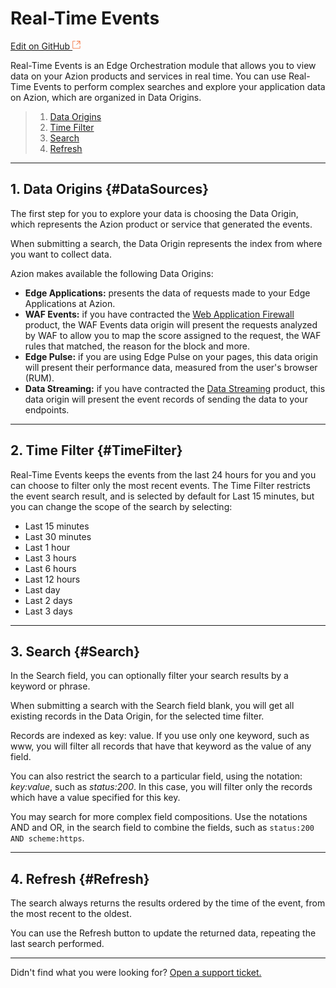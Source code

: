 # Real-Time **Events**

[Edit on GitHub <svg width="14" height="14" xmlns="http://www.w3.org/2000/svg"><g fill="none" stroke="#F3652B"><path d="M4.81.71H.672v11.43H12.1V8.001" stroke-width=".8"/><path d="M6.87.786h5.155V5.94M6.31 6.5L12.026.786"/></g></svg>](https://github.com/aziontech/docs_en/edit/master/real-time-events/index.md)

Real-Time Events is an Edge Orchestration module that allows you to view data on your Azion products and services in real time.
You can use Real-Time Events to perform complex searches and explore your application data on Azion, which are organized in Data Origins.

> 1. [Data Origins](#DataSources)
> 2. [Time Filter](#TimeFilter)
> 3. [Search](#Search)
> 4. [Refresh](#Refresh)

---

## 1. Data Origins {#DataSources}

The first step for you to explore your data is choosing the Data Origin, which represents the Azion product or service that generated the events.

When submitting a search, the Data Origin represents the index from where you want to collect data.

Azion makes available the following Data Origins:

*   **Edge Applications:** presents the data of requests made to your Edge Applications at Azion.
*   **WAF Events:** if you have contracted the [Web Application Firewall](https://www.azion.com/pt-br/docs/produtos/web-application-firewall/) product, the WAF Events data origin will present the requests analyzed by WAF to allow you to map the score assigned to the request, the WAF rules that matched, the reason for the block and more.
*   **Edge Pulse:** if you are using Edge Pulse on your pages, this data origin will present their performance data, measured from the user's browser (RUM).
*   **Data Streaming:** if you have contracted the [Data Streaming](https://www.azion.com/pt-br/docs/produtos/data-streaming/) product, this data origin will present the event records of sending the data to your endpoints.

---

## 2. Time Filter {#TimeFilter}

Real-Time Events keeps the events from the last 24 hours for you and you can choose to filter only the most recent events. The Time Filter restricts the event search result, and is selected by default for Last 15 minutes, but you can change the scope of the search by selecting:

* Last 15 minutes
* Last 30 minutes
* Last 1 hour
* Last 3 hours
* Last 6 hours
* Last 12 hours
* Last day
* Last 2 days
* Last 3 days

---

## 3. Search {#Search}

In the Search field, you can optionally filter your search results by a keyword or phrase.

When submitting a search with the Search field blank, you will get all existing records in the Data Origin, for the selected time filter.

Records are indexed as key: value. If you use only one keyword, such as www, you will filter all records that have that keyword as the value of any field.

You can also restrict the search to a particular field, using the notation: *key:value*, such as *status:200*. In this case, you will filter only the records which have a value specified for this key.

You may search for more complex field compositions. Use the notations AND and OR, in the search field to combine the fields, such as `status:200 AND scheme:https`.

---

## 4. Refresh {#Refresh}

The search always returns the results ordered by the time of the event, from the most recent to the oldest.

You can use the Refresh button to update the returned data, repeating the last search performed.

---

Didn't find what you were looking for? [Open a support ticket.](https://tickets.azion.com/)
